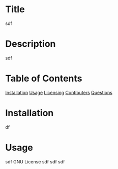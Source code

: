 # Title
sdf
# Description
sdf
# Table of Contents
[Installation](#installation)
[Usage](#usage)
[Licensing](#license)
[Contibuters](#contributors)
[Questions](#questions)
# Installation
df
# Usage
sdf
GNU License
sdf
sdf
sdf